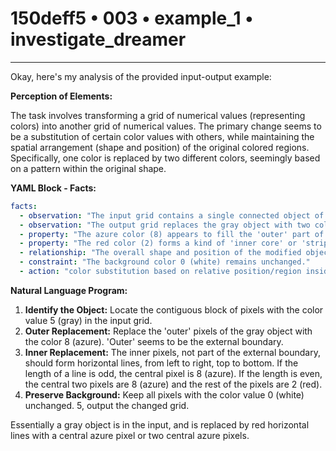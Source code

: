 # 150deff5 • 003 • example_1 • investigate_dreamer

---
Okay, here's my analysis of the provided input-output example:

**Perception of Elements:**

The task involves transforming a grid of numerical values (representing colors) into another grid of numerical values. The primary change seems to be a substitution of certain color values with others, while maintaining the spatial arrangement (shape and position) of the original colored regions. Specifically, one color is replaced by two different colors, seemingly based on a pattern within the original shape.

**YAML Block - Facts:**



```yaml
facts:
  - observation: "The input grid contains a single connected object of color 5 (gray)."
  - observation: "The output grid replaces the gray object with two colors: 8 (azure) and 2 (red)."
  - property: "The azure color (8) appears to fill the 'outer' part of the original gray shape."
  - property: "The red color (2) forms a kind of 'inner core' or 'stripe' pattern inside what was the grey shape."
  - relationship: "The overall shape and position of the modified object in output is same as the original gray object in input."
  - constraint: "The background color 0 (white) remains unchanged."
  - action: "color substitution based on relative position/region inside object"
```



**Natural Language Program:**

1.  **Identify the Object:** Locate the contiguous block of pixels with the color value 5 (gray) in the input grid.
2.  **Outer Replacement:** Replace the 'outer' pixels of the gray object with the color 8 (azure). 'Outer' seems to be the external boundary.
3. **Inner Replacement:** The inner pixels, not part of the external boundary, should form horizontal lines, from left to right, top to bottom. If the length of a line is odd, the central pixel is 8 (azure). If the length is even, the central two pixels are 8 (azure) and the rest of the pixels are 2 (red).
4.  **Preserve Background:** Keep all pixels with the color value 0 (white) unchanged.
5, output the changed grid.

Essentially a gray object is in the input, and is replaced by red horizontal lines with a central azure pixel or two central azure pixels.

